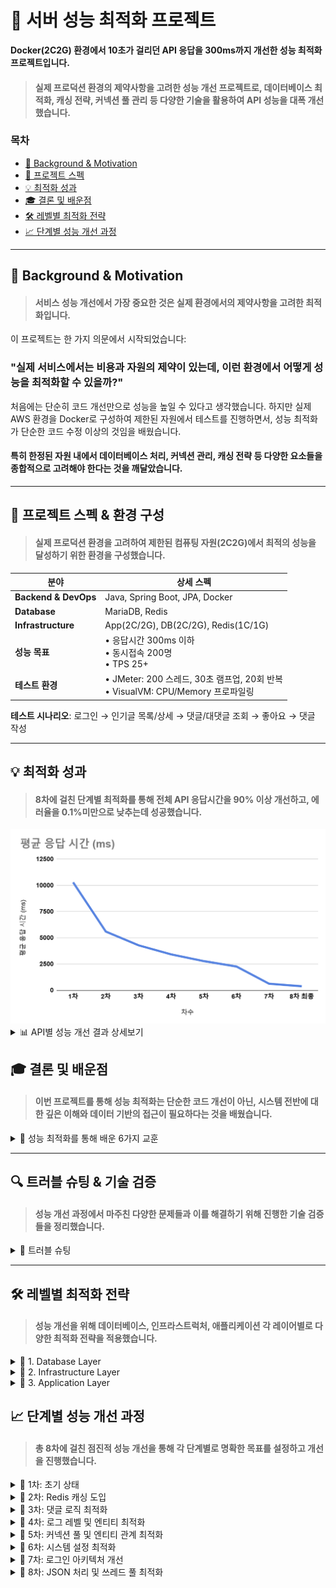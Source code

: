 # 🚀 서버 성능 최적화 프로젝트

**Docker(2C2G) 환경에서 10초가 걸리던 API 응답을 300ms까지 개선한 성능 최적화 프로젝트입니다.**

> #### 실제 프로덕션 환경의 제약사항을 고려한 성능 개선 프로젝트로, 데이터베이스 최적화, 캐싱 전략, 커넥션 풀 관리 등 다양한 기술을 활용하여 API 성능을 대폭 개선했습니다.

### 목차
- [💭 Background & Motivation](#-background--motivation)
- [🔧 프로젝트 스펙](#-프로젝트-스펙)
- [💡 최적화 성과](#-최적화-성과)
- [🎓 결론 및 배운점](#-결론-및-배운점)
- [🛠 레벨별 최적화 전략](#-레벨별-최적화-전략)
- [📈 단계별 성능 개선 과정](#-단계별-성능-개선-과정)

---

## 💭 Background & Motivation

> #### 서비스 성능 개선에서 가장 중요한 것은 실제 환경에서의 제약사항을 고려한 최적화입니다.

이 프로젝트는 한 가지 의문에서 시작되었습니다:

### "실제 서비스에서는 비용과 자원의 제약이 있는데, 이런 환경에서 어떻게 성능을 최적화할 수 있을까?"

처음에는 단순히 코드 개선만으로 성능을 높일 수 있다고 생각했습니다. 하지만 실제 AWS 환경을 Docker로 구성하여 제한된 자원에서 테스트를 진행하면서, 성능 최적화가 단순한 코드 수정 이상의 것임을 배웠습니다.

#### 특히 한정된 자원 내에서 데이터베이스 처리, 커넥션 관리, 캐싱 전략 등 다양한 요소들을 종합적으로 고려해야 한다는 것을 깨달았습니다.

---

## 🔧 프로젝트 스펙 & 환경 구성

> #### 실제 프로덕션 환경을 고려하여 제한된 컴퓨팅 자원(2C2G)에서 최적의 성능을 달성하기 위한 환경을 구성했습니다.

| 분야 | 상세 스펙 |
|------|-----------|
| **Backend & DevOps** | Java, Spring Boot, JPA, Docker |
| **Database** | MariaDB, Redis |
| **Infrastructure** | App(2C/2G), DB(2C/2G), Redis(1C/1G) |
| **성능 목표** | • 응답시간 300ms 이하<br>• 동시접속 200명<br>• TPS 25+ |
| **테스트 환경** | • JMeter: 200 스레드, 30초 램프업, 20회 반복<br>• VisualVM: CPU/Memory 프로파일링 |

**테스트 시나리오**: 로그인 → 인기글 목록/상세 → 댓글/대댓글 조회 → 좋아요 → 댓글 작성

---

## 💡 최적화 성과

> #### 8차에 걸친 단계별 최적화를 통해 전체 API 응답시간을 90% 이상 개선하고, 에러율을 0.1%미만으로 낮추는데 성공했습니다.

<img src="img.png" width="800" alt="성능 개선 그래프"/>

<details>
<summary>📊 API별 성능 개선 결과 상세보기</summary>

| API | 최적화 전 |  | 최적화 후 |  | 개선율 |
|-----|-----------|--|-----------|--|---------|
| | AVG(ms) | TPS | AVG(ms) | TPS | AVG |
| 로그인 | 15,817 | 2.53 | 1,509 | 27.19 | 90.5% |
| 인기 게시글 목록 | 23,691 | 2.53 | 136 | 27.26 | 99.4% |
| 게시글 조회 | 4,582 | 2.54 | 182 | 27.38 | 96.0% |
| 댓글 페이징 조회 | 3,334 | 2.56 | 208 | 27.42 | 93.8% |
| 대댓글 전체 조회 | 3,337 | 0.23 | 334 | 27.44 | 90.0% |
| 포스트 좋아요 | 3,364 | 1.30 | 205 | 13.73 | 93.9% |
| 포스트 좋아요 취소 | 2,653 | 0.65 | 310 | 6.87 | 88.3% |
| 루트 댓글 작성 | 3,241 | 0.39 | 168 | 4.12 | 94.8% |
| 대댓글 작성 | 3,337 | 0.23 | 317 | 2.48 | 90.5% |

</details>

## 🎓 결론 및 배운점

>  #### 이번 프로젝트를 통해 성능 최적화는 단순한 코드 개선이 아닌, 시스템 전반에 대한 깊은 이해와 데이터 기반의 접근이 필요하다는 것을 배웠습니다.

<details>
<summary>📌 성능 최적화를 통해 배운 6가지 교훈</summary>

### 1. "추측하지 말고 측정하자"
- 모든 성능 이슈는 추측이 아닌 데이터로 접근
- VisualVM과 애플리케이션 로그를 통한 구체적인 수치 확인의 중요성
- 예상과 다른 병목 포인트들을 발견하며 깨달은 측정의 가치

### 2. 리소스 관리는 단순한 숫자가 아니다
- "더 많은 쓰레드 = 더 빠른 성능"이라는 오해
- 처음에는 1요청 당 1쓰레드로 설계했지만, 웨이팅 커넥션 증가로 인한 성능 저하 경험
- 결국 API 특성에 따른 분리가 중요함을 깨달음 (로그인 4개, 일반 API 50개)

### 3. CPU 바운드와 I/O 바운드의 차이
- 로그인 API의 극단적 성능 저하를 통해 CPU 바운드 작업의 특성 이해
- 컨텍스트 스위치 비용이 생각보다 크다는 것을 경험
- 결과적으로 로그인용 쓰레드 풀 분리로 전체 시스템 성능 개선

### 4. JPA N+1과의 싸움
- 처음에는 연관관계 매핑에만 신경썼지만, N+1이 성능의 가장 큰 발목
- Fetch Join으로 해결되는 것과 안되는 것(Collection)을 구분하는 법 학습
- batch_fetch_size 값 조정을 통해 한번에 가져오는 데이터 양 최적화

### 5. 계층형 쿼리와 CTE의 발견
- 대댓글 조회 시 재귀 호출로 인한 성능 저하 고민
- CTE를 통해 계층형 데이터를 효율적으로 조회하는 방법 학습
- 쿼리 한 번으로 전체 계층 데이터를 가져오는 즐거움

### 6. 전체를 보는 안목
- 단순히 코드 레벨의 최적화가 아닌, 시스템 전반을 이해하는 것의 중요성
- DB, WAS, Network 각 레이어별 병목 지점을 찾아내는 능력이 중요
- 하나의 개선이 다른 부분에 미치는 영향을 항상 고려해야 함
</details>

---

## 🔍 트러블 슈팅 & 기술 검증

> #### 성능 개선 과정에서 마주친 다양한 문제들과 이를 해결하기 위해 진행한 기술 검증들을 정리했습니다.



<details>
<summary>📌 트러블 슈팅</summary>

[📌 Comment 조회 성능 이슈 및 최적화.md](results%2FTroubleshooting%2FComment%20%C1%B6%C8%B8%20%BC%BA%B4%C9%20%C0%CC%BD%B4%20%B9%D7%20%C3%D6%C0%FB%C8%AD.md)

[📌 Comment 조회 성능 이슈 및 최적화.md](results%2FTroubleshooting%2FComment%20%C1%B6%C8%B8%20%BC%BA%B4%C9%20%C0%CC%BD%B4%20%B9%D7%20%C3%D6%C0%FB%C8%AD.md)

[📌 Comment 조회 성능 이슈 및 최적화.md](results%2FTroubleshooting%2FComment%20%C1%B6%C8%B8%20%BC%BA%B4%C9%20%C0%CC%BD%B4%20%B9%D7%20%C3%D6%C0%FB%C8%AD.md)

[📌 Comment 조회 성능 이슈 및 최적화.md](results%2FTroubleshooting%2FComment%20%C1%B6%C8%B8%20%BC%BA%B4%C9%20%C0%CC%BD%B4%20%B9%D7%20%C3%D6%C0%FB%C8%AD.md)

[📌 Comment 조회 성능 이슈 및 최적화.md](results%2FTroubleshooting%2FComment%20%C1%B6%C8%B8%20%BC%BA%B4%C9%20%C0%CC%BD%B4%20%B9%D7%20%C3%D6%C0%FB%C8%AD.md)

</details>

----

## 🛠 레벨별 최적화 전략

> #### 성능 개선을 위해 데이터베이스, 인프라스트럭처, 애플리케이션 각 레이어별로 다양한 최적화 전략을 적용했습니다.

<details>
<summary>📌 1. Database Layer</summary>

#### Query 최적화
- 실행 계획 분석 및 불필요한 조인/서브쿼리 제거
- 페치 조인 활용으로 N+1 문제 해결
- CTE(Common Table Expression) 도입으로 재귀 쿼리 최적화

#### Redis 캐싱 전략
- 인기 게시글 및 고부하 쿼리 캐싱
- API 응답용과 캐시용 DTO 분리로 효율적인 캐시 운영

#### 인덱스 최적화
- PostLike, Comment 엔티티에 복합 인덱스 추가
- User 엔티티 username 필드 인덱스 추가

#### Batch 처리 최적화
- Hibernate batch_fetch_size (1000)
- Projection 적용으로 영속성 컨텍스트 부하 감소
</details>

<details>
<summary>📌 2. Infrastructure Layer</summary>

#### Connection Pool 최적화
- HikariCP 설정 최적화
  - 최대 풀 사이즈 조정 (200 → 50)
  - 커넥션 타임아웃 설정 최적화
- 로그인 전용 커넥션 풀 분리로 부하 분산

#### Thread Pool 관리
- 로그인 전용 쓰레드 풀 (4 threads) 도입
- 일반 API 쓰레드 풀 (50 threads) 최적화

#### 시스템 설정
- 로그 레벨 조정 (DEBUG → INFO)으로 오버헤드 감소
- 프록시 객체 활용으로 불필요한 엔티티 조회 제거
</details>

<details>
<summary>📌 3. Application Layer</summary>

#### DTO 최적화
- API 응답용과 캐시용 DTO 분리
- Jackson 어노테이션 최적화로 직렬화/역직렬화 성능 개선

#### 인증 로직 개선
- BCrypt 강도 조절 (10 → 8)로 CPU 부하 감소
- JWT 토큰 생성 시 필요 데이터만 전달
- 로그인 전용 DTO 도입으로 불필요한 데이터 로딩 방지

#### JPA 최적화
- N+1 문제 해결을 위한 fetch join 적용
- User-Role 관계 Lazy 로딩 전환
- 엔티티 연관관계 최적화
</details>

## 📈 단계별 성능 개선 과정

> #### 총 8차에 걸친 점진적 성능 개선을 통해 각 단계별로 명확한 목표를 설정하고 개선을 진행했습니다.

<details>
<summary>📌 1차: 초기 상태</summary>

- [📊 1차 테스트 결과](results/phase1/phase1-result.md)

**📌 분석한 문제점**
- 인기 게시글 조회 시 DB 부하 심각
- API 응답 시간 10초 이상 소요
- 에러율 79%로 매우 불안정

</details>

<details>
<summary>📌 2차: Redis 캐싱 도입</summary>

- [📊 2차 테스트 결과](results/phase2/phase2-result.md)

**주요 개선 사항**
- 인기 게시글 조회 쿼리를 Redis 캐시로 대체
- DB 부하 완화

**개선 효과**
- 로그인 응답시간: 15,817ms → 5,908ms (62.7% 개선)
- 인기 게시글: 23,691ms → 4,988ms (79% 개선)
- 에러율: 79% → 0% 안정화
- DB CPU 사용량: 200% → 90~140% 감소
</details>

<details>
<summary>📌 3차: 댓글 로직 최적화</summary>

- [📊 3차 테스트 결과](results/phase3/phase3-result.md)

**주요 개선 사항**
- fetch join, 배치 사이즈 설정으로 N+1 문제 해결
- CTE 도입으로 계층 구조 쿼리 최적화
- 불필요한 컬렉션 로딩 제거

**개선 효과**
- 로그인: 5,908ms → 4,161ms (29.6% 개선)
- 전체 API TPS 42% 상승
- DB CPU 사용률: 15~25%로 안정화
</details>

<details>
<summary>📌 4차: 로그 레벨 및 엔티티 최적화</summary>

- [📊 4차 테스트 결과](results/phase4/phase4-result.md)

**주요 개선 사항**
- 로그 레벨 DEBUG → INFO 조정
- BaseEntity에 equals/hashCode 재정의

**개선 효과**
- 로그인: 4,161ms → 3,627ms (12.8% 개선)
- 전체 API 12.8~22.8% 응답시간 개선
- TPS 12~15로 안정화
</details>

<details>
<summary>📌 5차: 커넥션 풀 및 엔티티 관계 최적화</summary>

- [📊 5차 테스트 결과](results/phase5/phase5-result.md)

**주요 개선 사항**
- HikariCP 커넥션 풀 최적화
- User-Role Lazy 로딩 전환
- Projection 적용으로 영속성 컨텍스트 부하 감소

**교훈**
- 커넥션 풀 무분별한 확장이 오히려 성능 저하 초래
- 더 많은 리소스가 항상 더 나은 성능을 의미하지 않음
</details>

<details>
<summary>📌 6차: 시스템 설정 최적화</summary>

- [📊 6차 테스트 결과](results/phase6/phase6-result.md)

**주요 개선 사항**
- 톰캣 쓰레드 수 조정 (200 → 100)
- HikariCP 최대 풀 사이즈 조정 (150 → 100)
- batch_fetch_size 증가 (100 → 1000)

**개선 효과**
- 전체 API TPS 70% 이상 증가
- 시스템 자원 사용 효율화
</details>

<details>
<summary>📌 7차: 로그인 아키텍처 개선</summary>

- [📊 7차 테스트 결과](results/phase7/phase7-result.md)

**주요 개선 사항**
- 로그인 전용 커넥터 및 쓰레드 풀 도입
- BCrypt 강도 조절 (10 → 8)
- JWT 토큰 생성 최적화

**개선 효과**
- 로그인: 5,565ms → 3,061ms (45% 개선)
- 로그인 TPS: 14.98 → 28.31 (89% 상승)
- 주요 API 74~90% 응답시간 개선
</details>

<details>
<summary>📌 8차: JSON 처리 및 쓰레드 풀 최적화</summary>

- [📊 8차 테스트 결과](results/phase8/phase8-result.md)

**주요 개선 사항**
- API 응답용/캐시용 DTO 분리
- 로그인 전용 쓰레드 풀 (4 threads) 도입
- 일반 API 쓰레드 풀 (50 threads) 최적화

**개선 효과**
- 로그인: 3,061ms → 1,509ms (50.7% 개선)
- 인기 게시글: 627ms → 182ms (71% 개선)
- 전체 처리량 27~28 TPS로 안정화
</details>